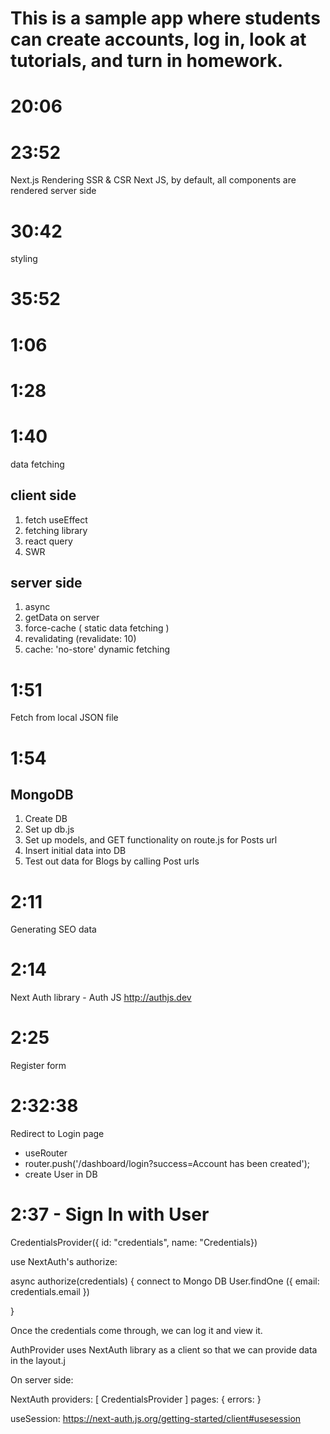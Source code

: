 # This is a sample app where students can create accounts, log in, look at tutorials, and turn in homework.


# 20:06

# 23:52 
Next.js Rendering SSR & CSR
Next JS, by default, all components are rendered server side

# 30:42
styling

# 35:52

# 1:06

# 1:28

# 1:40
data fetching

## client side

1. fetch useEffect
2. fetching library
3. react query
4. SWR

## server side

1. async 
2. getData on server
3. force-cache ( static data fetching )
4. revalidating (revalidate: 10)
5. cache: 'no-store' dynamic fetching


# 1:51  
Fetch from local JSON file

# 1:54 

## MongoDB
1. Create DB
2. Set up db.js
3. Set up models, and GET functionality on route.js for Posts url
4. Insert initial data into DB
5. Test out data for Blogs by calling Post urls

# 2:11

Generating SEO data

# 2:14

Next Auth library - Auth JS
http://authjs.dev  


# 2:25

Register form

# 2:32:38

Redirect to Login page

- useRouter
- router.push('/dashboard/login?success=Account has been created');
- create User in DB

# 2:37 - Sign In with User

CredentialsProvider({ id: "credentials", name: "Credentials})

use NextAuth's authorize:

async authorize(credentials) {
    connect to Mongo DB
    User.findOne ({ email: credentials.email })
    
}

Once the credentials come through, we can log it and view it.

AuthProvider uses NextAuth library as a client so that we can provide data in the layout.j

On server side:

 NextAuth
  providers: [
    CredentialsProvider
  ]
  pages: {
    errors:
  }


useSession:
https://next-auth.js.org/getting-started/client#usesession

